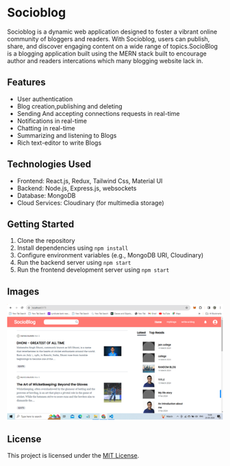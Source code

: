 # Socioblog

Socioblog is a dynamic web application designed to foster a vibrant online community of bloggers and readers. With Socioblog, users can publish, share, and discover engaging content on a wide range of topics.SocioBlog is a blogging application built using the MERN stack built to encourage author and readers intercations which many blogging website lack in.

## Features
- User authentication
- Blog creation,publishing and deleting
- Sending And accepting connections requests in real-time
- Notifications in real-time
- Chatting in real-time
- Summarizing and listening to Blogs
- Rich text-editor to write Blogs

## Technologies Used
- Frontend: React.js, Redux, Tailwind Css, Material UI
- Backend: Node.js, Express.js, websockets
- Database: MongoDB
- Cloud Services: Cloudinary (for multimedia storage)

## Getting Started
1. Clone the repository
2. Install dependencies using `npm install`
3. Configure environment variables (e.g., MongoDB URI, Cloudinary)
4. Run the backend server using `npm start`
5. Run the frontend development server using `npm start`


## Images
![Socioblog Logo](/home.png)


## License
This project is licensed under the [MIT License](LICENSE).
